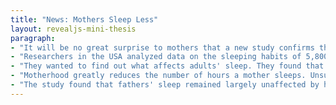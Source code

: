 ```yaml
---
title: "News: Mothers Sleep Less"
layout: revealjs-mini-thesis
paragraph:
- "It will be no great surprise to mothers that a new study confirms that moms (and mums) get less sleep than fathers."
- "Researchers in the USA analyzed data on the sleeping habits of 5,800 men and women."
- "They wanted to find out what affects adults' sleep. They found that having children in the house leads to less sleep for many mothers."
- "Motherhood greatly reduces the number of hours a mother sleeps. Unsurprisingly, this had an adverse effect on her energy levels during the day."
- "The study found that fathers' sleep remained largely unaffected by having kids in the house."
---
```






